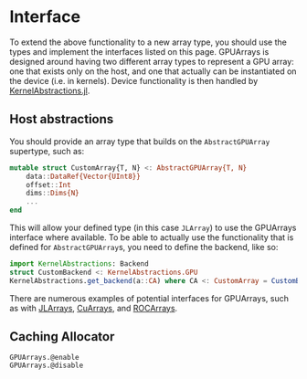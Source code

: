 # Interface

To extend the above functionality to a new array type, you should use the types and
implement the interfaces listed on this page. GPUArrays is designed around having two
different array types to represent a GPU array: one that exists only on the host, and
one that actually can be instantiated on the device (i.e. in kernels).
Device functionality is then handled by [KernelAbstractions.jl](https://github.com/JuliaGPU/KernelAbstractions.jl).

## Host abstractions

You should provide an array type that builds on the `AbstractGPUArray` supertype, such as:

```julia
mutable struct CustomArray{T, N} <: AbstractGPUArray{T, N}
    data::DataRef{Vector{UInt8}}
    offset::Int
    dims::Dims{N}
    ...
end

```

This will allow your defined type (in this case `JLArray`) to use the GPUArrays interface where available.
To be able to actually use the functionality that is defined for `AbstractGPUArray`s, you need to define the backend, like so:

```julia
import KernelAbstractions: Backend
struct CustomBackend <: KernelAbstractions.GPU
KernelAbstractions.get_backend(a::CA) where CA <: CustomArray = CustomBackend()
```

There are numerous examples of potential interfaces for GPUArrays, such as with [JLArrays](https://github.com/JuliaGPU/GPUArrays.jl/blob/master/lib/JLArrays/src/JLArrays.jl), [CuArrays](https://github.com/JuliaGPU/CUDA.jl/blob/master/src/gpuarrays.jl), and [ROCArrays](https://github.com/JuliaGPU/AMDGPU.jl/blob/master/src/gpuarrays.jl).

## Caching Allocator

```@docs
GPUArrays.@enable
GPUArrays.@disable
```
